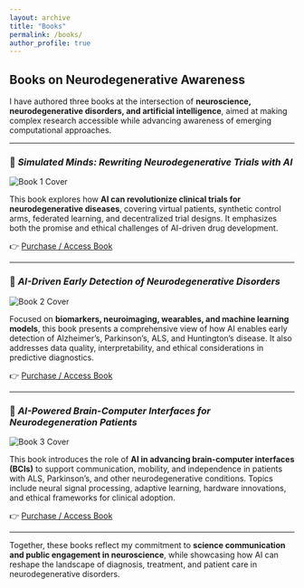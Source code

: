 ```yaml
---
layout: archive
title: "Books"
permalink: /books/
author_profile: true
---
```


## Books on Neurodegenerative Awareness

I have authored three books at the intersection of **neuroscience, neurodegenerative disorders, and artificial intelligence**, aimed at making complex research accessible while advancing awareness of emerging computational approaches.  

---

### 📘 *Simulated Minds: Rewriting Neurodegenerative Trials with AI*  
![Book 1 Cover](/sohith/images/book1.jpg)  

This book explores how **AI can revolutionize clinical trials for neurodegenerative diseases**, covering virtual patients, synthetic control arms, federated learning, and decentralized trial designs. It emphasizes both the promise and ethical challenges of AI-driven drug development.  

👉 [Purchase / Access Book](https://books2read.com/u/4A6LVA)

---

### 📘 *AI-Driven Early Detection of Neurodegenerative Disorders*  
![Book 2 Cover](/sohith/images/book2.jpg)  

Focused on **biomarkers, neuroimaging, wearables, and machine learning models**, this book presents a comprehensive view of how AI enables early detection of Alzheimer’s, Parkinson’s, ALS, and Huntington’s disease. It also addresses data quality, interpretability, and ethical considerations in predictive diagnostics.  

👉 [Purchase / Access Book](https://books2read.com/u/3JMGPJ)  

---

### 📘 *AI-Powered Brain-Computer Interfaces for Neurodegeneration Patients*  
![Book 3 Cover](/sohith/images/book3.jpg)  

This book introduces the role of **AI in advancing brain-computer interfaces (BCIs)** to support communication, mobility, and independence in patients with ALS, Parkinson’s, and other neurodegenerative conditions. Topics include neural signal processing, adaptive learning, hardware innovations, and ethical frameworks for clinical adoption.  

👉 [Purchase / Access Book](https://books2read.com/u/38wY5a)  

---

Together, these books reflect my commitment to **science communication and public engagement in neuroscience**, while showcasing how AI can reshape the landscape of diagnosis, treatment, and patient care in neurodegenerative disorders.
